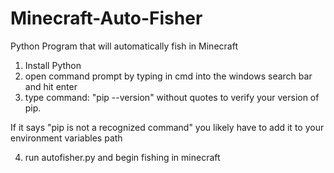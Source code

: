 # Minecraft-Auto-Fisher
Python Program that will automatically fish in Minecraft

1. Install Python
2. open command prompt by typing in cmd into the windows search bar and hit enter
3. type command: "pip --version" without quotes to verify your version of pip. 

If it says "pip is not a recognized command" you likely have to add it to your environment variables path

4. run autofisher.py and begin fishing in minecraft
